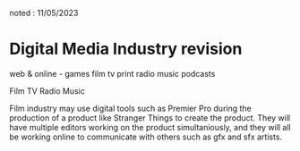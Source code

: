 noted : 11/05/2023

# Digital Media Industry revision

web & online - games
film
tv
print
radio
music
podcasts


Film
TV
Radio
Music

Film industry may use digital tools such as Premier Pro during the production of a product like Stranger Things to create the product. They will have multiple editors working on the product simultaniously, and they will all be working online to communicate with others such as gfx and sfx artists.